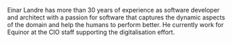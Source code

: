 Einar Landre has more than 30 years of experience as software developer and architect with a passion for software that captures the dynamic aspects of the domain and help the humans to perform better. He currently work for Equinor at the CIO staff supporting the digitalisation effort.
